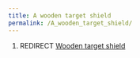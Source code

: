 ```yaml
---
title: A wooden target shield
permalink: /A_wooden_target_shield/
---
```


1.  REDIRECT [Wooden target shield](Wooden_target_shield "wikilink")